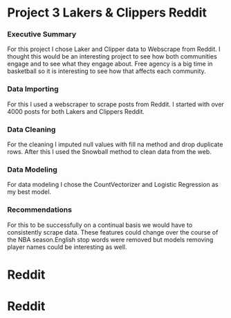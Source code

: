 # Project 3 Lakers & Clippers Reddit




### Executive Summary
For this project I chose Laker and Clipper data to Webscrape from Reddit. I thought this would be an interesting project to see how both communities engage and to see what they engage about. Free agency is a big time in basketball so it is interesting to see how that affects each community.



### Data Importing
For this I used a webscraper to scrape posts from Reddit. I started with over 4000 posts for both Lakers and Clippers Reddit.



### Data Cleaning
For the cleaning I imputed null values with fill na method and drop duplicate rows. After this I used the Snowball method to clean data from the web.


### Data Modeling
For data modeling I chose the CountVectorizer and Logistic Regression as my best model.


### Recommendations
For this to be successfully on a continual basis we would have to consistently scrape data. These features could change over the course of the NBA season.English stop words were removed but models removing player names could be interesting as well.


# Reddit
# Reddit
